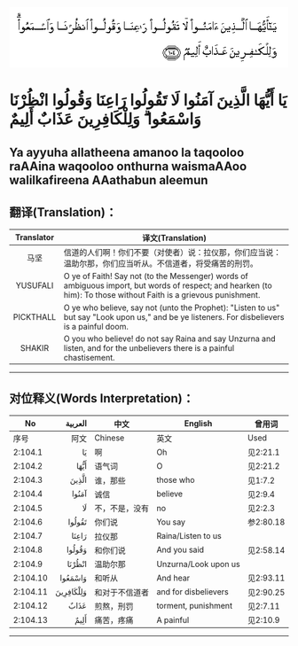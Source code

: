 ![002:104](images/002_104.gif)

#   يَا أَيُّهَا الَّذِينَ آمَنُوا لَا تَقُولُوا رَاعِنَا وَقُولُوا انْظُرْنَا وَاسْمَعُوا ۗ وَلِلْكَافِرِينَ عَذَابٌ أَلِيمٌ 

## Ya ayyuha allatheena amanoo la taqooloo raAAina waqooloo onthurna waismaAAoo walilkafireena AAathabun aleemun

## 翻译(Translation)：

| Translator | 译文(Translation)                                            |
| :--------: | ------------------------------------------------------------ |
|    马坚    | 信道的人们啊！你们不要（对使者）说：拉仪那，你们应当说：温助尔那，你们应当听从。不信道者，将受痛苦的刑罚。 |
|  YUSUFALI  | O ye of Faith! Say not (to the Messenger) words of ambiguous import, but words of respect; and hearken (to him): To those without Faith is a grievous punishment. |
| PICKTHALL  | O ye who believe, say not (unto the Prophet): "Listen to us" but say "Look upon us," and be ye listeners. For disbelievers is a painful doom. |
|   SHAKIR   | O you who believe! do not say Raina and say Unzurna and listen, and for the unbelievers there is a painful chastisement. |

---

## 对位释义(Words Interpretation)：

| No       |   العربية | 中文           | English              | 曾用词    |
| -------- | --------: | -------------- | -------------------- | --------- |
| 序号     |      阿文 | Chinese        | 英文                 | Used      |
| 2:104.1  |        يَا | 啊             | Oh                   | 见2:21.1  |
| 2:104.2  |      أَيُّهَا | 语气词         | O                    | 见2:21.2  |
| 2:104.3  |     الَّذِينَ | 谁，那些       | those who            | 见1:7.2   |
| 2:104.4  |     آمَنُوا | 诚信           | believe              | 见2:9.4   |
| 2:104.5  |        لَا | 不，不是，没有 | no                   | 见2:2.3   |
| 2:104.6  |    تَقُولُوا | 你们说         | You say              | 参2:80.18 |
| 2:104.7  |     رَاعِنَا | 拉仪那         | Raina/Listen to us   |           |
| 2:104.8  |    وَقُولُوا | 和你们说       | And you said         | 见2:58.14 |
| 2:104.9  |    انْظُرْنَا | 温助尔那       | Unzurna/Look upon us |           |
| 2:104.10 |   وَاسْمَعُوا | 和听从         | And hear             | 见2:93.11 |
| 2:104.11 | وَلِلْكَافِرِينَ | 和对于不信道者 | and for disbelievers | 见2:90.25 |
| 2:104.12 |      عَذَابٌ | 煎熬，刑罚     | torment, punishment  | 见2:7.11  |
| 2:104.13 |      أَلِيمٌ | 痛苦，疼痛     | A painful            | 见2:10.9  |

---
